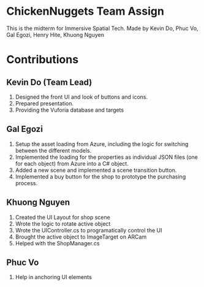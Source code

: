 # ChickenNuggets Team Assign
 This is the midterm for Immersive Spatial Tech. Made by Kevin Do, Phuc Vo, Gal Egozi, Henry Hite, Khuong Nguyen
# Contributions
## Kevin Do (Team Lead)
1. Designed the front UI and look of buttons and icons.
2. Prepared presentation.
3. Providing the Vuforia database and targets
## Gal Egozi
1. Setup the asset loading from Azure, including the logic for switching between the different models.
2. Implemented the loading for the properties as individual JSON files (one for each object) from Azure into a C# object.
3. Added a new scene and implemented a scene transition button.
4. Implemented a buy button for the shop to prototype the purchasing process.
## Khuong Nguyen
1. Created the UI Layout for shop scene
2. Wrote the logic to rotate active object 
3. Wrote the UIController.cs to programatically control the UI
4. Brought the active object to ImageTarget on ARCam
5. Helped with the ShopManager.cs
## Phuc Vo
1. Help in anchoring UI elements
